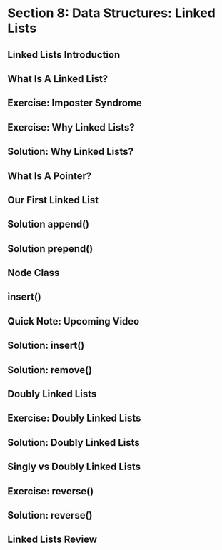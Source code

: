 # Section 8: Data Structures: Linked Lists  

## Linked Lists Introduction 

## What Is A Linked List? 

## Exercise: Imposter Syndrome 

## Exercise: Why Linked Lists? 

## Solution: Why Linked Lists?

## What Is A Pointer? 

## Our First Linked List 

## Solution append() 

## Solution prepend() 

## Node Class

## insert() 

## Quick Note: Upcoming Video 

## Solution: insert() 

## Solution: remove() 

## Doubly Linked Lists 

## Exercise: Doubly Linked Lists

## Solution: Doubly Linked Lists 

## Singly vs Doubly Linked Lists 

## Exercise: reverse() 

## Solution: reverse() 

## Linked Lists Review 